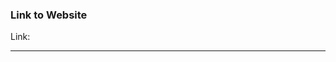 <!--

⚠ To make our job easier, please spend time reviewing your application before submitting it.

🗒 Describe in two words how you plan to use the domain.

-->

### Link to Website

Link: <!-- 🌍 Please provide a link to your website here -->

---
